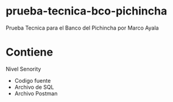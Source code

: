 # prueba-tecnica-bco-pichincha
Prueba Tecnica para el Banco del Pichincha por Marco Ayala

# Contiene
Nivel Senority

* Codigo fuente
* Archivo de SQL
* Archivo Postman

